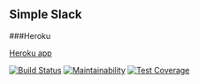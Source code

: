 ## Simple Slack

###Heroku

[Heroku app](https://shielded-wave-76899.herokuapp.com/)

[![Build Status](https://travis-ci.com/AlexandrKoliukh/frontend-project-lvl4.svg?branch=master)](https://travis-ci.com/AlexandrKoliukh/frontend-project-lvl4)
[![Maintainability](https://api.codeclimate.com/v1/badges/ae7d076ab97ae091ef11/maintainability)](https://codeclimate.com/github/AlexandrKoliukh/frontend-project-lvl4/maintainability)
[![Test Coverage](https://api.codeclimate.com/v1/badges/ae7d076ab97ae091ef11/test_coverage)](https://codeclimate.com/github/AlexandrKoliukh/frontend-project-lvl4/test_coverage)
